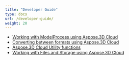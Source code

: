 ```yaml
---
title: "Developer Guide"
type: docs
url: /developer-guide/
weight: 20
---
```


- [Working with ModelProcess using Aspose.3D Cloud](/3d/working-with-modelprocess-using-aspose-3d-cloud/)
- [Converting between formats using Aspose.3D Cloud](/3d/converting-between-formats-using-aspose-3d-cloud/)
- [Aspose.3D Cloud Utility functions](/3d/aspose-3d-cloud-utility-functions/)
- [Working with Files and Storage using Aspose.3D Cloud](/3d/working-with-files-and-storage-using-aspose-3d-cloud/)
